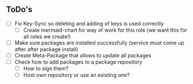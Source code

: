 ## ToDo's

- [ ] Fix Key-Sync so deleting and adding of keys is used correctly
   - [ ] Create mermaid-chart for way of work for this role (we want this for all roles we create!)
- [ ] Make sure packages are installed successfully (service must come up after after package install)
- [ ] Create Meta-Package that allows to update all packages
- [ ] Check how to add packages to a package repository
    - [ ] How to sign them?
    - [ ] Host own repository or use an existing one?
